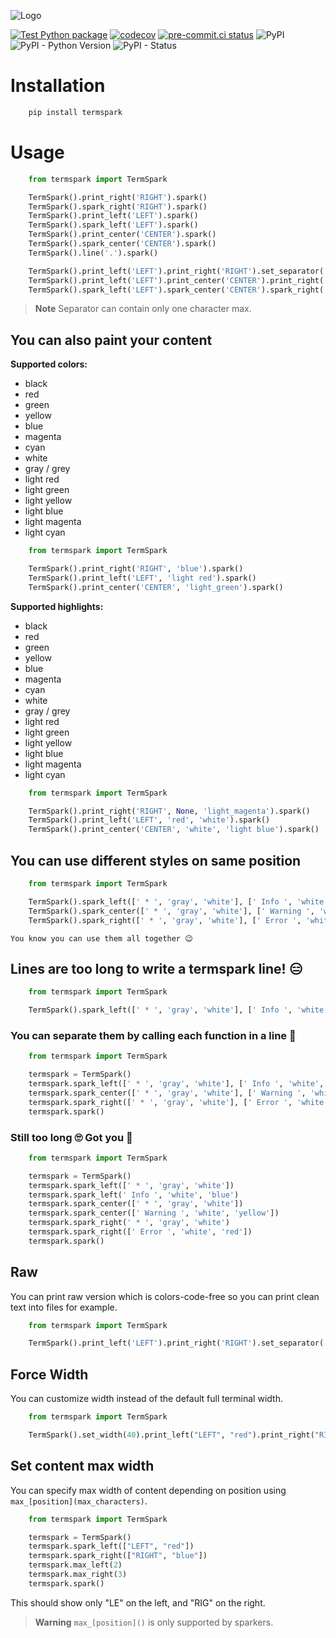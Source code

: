 ![Logo](https://raw.githubusercontent.com/faissaloux/termspark/main/.github/art/logo.png)

[![Test Python package](https://github.com/faissaloux/termspark/actions/workflows/tests.yml/badge.svg?branch=main)](https://github.com/faissaloux/termspark/actions/workflows/tests.yml) [![codecov](https://codecov.io/gh/faissaloux/termspark/branch/main/graph/badge.svg)](https://codecov.io/gh/faissaloux/termspark) [![pre-commit.ci status](https://results.pre-commit.ci/badge/github/faissaloux/termspark/main.svg)](https://results.pre-commit.ci/latest/github/faissaloux/termspark/main) ![PyPI](https://img.shields.io/pypi/v/termspark) ![PyPI - Python Version](https://img.shields.io/pypi/pyversions/termspark) ![PyPI - Status](https://img.shields.io/pypi/status/termspark)

# Installation
```bash
    pip install termspark
```

# Usage
```python
    from termspark import TermSpark

    TermSpark().print_right('RIGHT').spark()
    TermSpark().spark_right('RIGHT').spark()
    TermSpark().print_left('LEFT').spark()
    TermSpark().spark_left('LEFT').spark()
    TermSpark().print_center('CENTER').spark()
    TermSpark().spark_center('CENTER').spark()
    TermSpark().line('.').spark()

    TermSpark().print_left('LEFT').print_right('RIGHT').set_separator('.').spark()
    TermSpark().print_left('LEFT').print_center('CENTER').print_right('RIGHT').set_separator('.').spark()
    TermSpark().spark_left('LEFT').spark_center('CENTER').spark_right('RIGHT').set_separator('.').spark()
```

> **Note**
> Separator can contain only one character max.

## You can also paint your content

**Supported colors:**
- black
- red
- green
- yellow
- blue
- magenta
- cyan
- white
- gray / grey
- light red
- light green
- light yellow
- light blue
- light magenta
- light cyan

```python
    from termspark import TermSpark

    TermSpark().print_right('RIGHT', 'blue').spark()
    TermSpark().print_left('LEFT', 'light red').spark()
    TermSpark().print_center('CENTER', 'light_green').spark()
```

**Supported highlights:**
- black
- red
- green
- yellow
- blue
- magenta
- cyan
- white
- gray / grey
- light red
- light green
- light yellow
- light blue
- light magenta
- light cyan

```python
    from termspark import TermSpark

    TermSpark().print_right('RIGHT', None, 'light_magenta').spark()
    TermSpark().print_left('LEFT', 'red', 'white').spark()
    TermSpark().print_center('CENTER', 'white', 'light blue').spark()
```

## You can use different styles on same position
```python
    from termspark import TermSpark

    TermSpark().spark_left([' * ', 'gray', 'white'], [' Info ', 'white', 'blue']).spark()
    TermSpark().spark_center([' * ', 'gray', 'white'], [' Warning ', 'white', 'yellow']).spark()
    TermSpark().spark_right([' * ', 'gray', 'white'], [' Error ', 'white', 'red']).spark()
```
`You know you can use them all together 😉`

## Lines are too long to write a termspark line! 😑
```python
    from termspark import TermSpark

    TermSpark().spark_left([' * ', 'gray', 'white'], [' Info ', 'white', 'blue']).spark_center([' * ', 'gray', 'white'], [' Warning ', 'white', 'yellow']).spark_right([' * ', 'gray', 'white'], [' Error ', 'white', 'red']).spark()
```
### You can separate them by calling each function in a line 🤤
```python
    from termspark import TermSpark

    termspark = TermSpark()
    termspark.spark_left([' * ', 'gray', 'white'], [' Info ', 'white', 'blue'])
    termspark.spark_center([' * ', 'gray', 'white'], [' Warning ', 'white', 'yellow'])
    termspark.spark_right([' * ', 'gray', 'white'], [' Error ', 'white', 'red'])
    termspark.spark()
```
### Still too long 🙄 Got you 🤩
```python
    from termspark import TermSpark

    termspark = TermSpark()
    termspark.spark_left([' * ', 'gray', 'white'])
    termspark.spark_left(' Info ', 'white', 'blue')
    termspark.spark_center([' * ', 'gray', 'white'])
    termspark.spark_center([' Warning ', 'white', 'yellow'])
    termspark.spark_right(' * ', 'gray', 'white')
    termspark.spark_right([' Error ', 'white', 'red'])
    termspark.spark()
```

## Raw
You can print raw version which is colors-code-free so you can print clean text into files for example.

```python
    from termspark import TermSpark

    TermSpark().print_left('LEFT').print_right('RIGHT').set_separator('.').raw()
```

## Force Width
You can customize width instead of the default full terminal width.

```python
    from termspark import TermSpark

    TermSpark().set_width(40).print_left("LEFT", "red").print_right("RIGHT", "blue").spark()
```

## Set content max width
You can specify max width of content depending on position using `max_[position](max_characters)`.
```python
    from termspark import TermSpark

    termspark = TermSpark()
    termspark.spark_left(["LEFT", "red"])
    termspark.spark_right(["RIGHT", "blue"])
    termspark.max_left(2)
    termspark.max_right(3)
    termspark.spark()
```
This should show only "LE" on the left, and "RIG" on the right.
> **Warning**
> `max_[position]()` is only supported by sparkers.